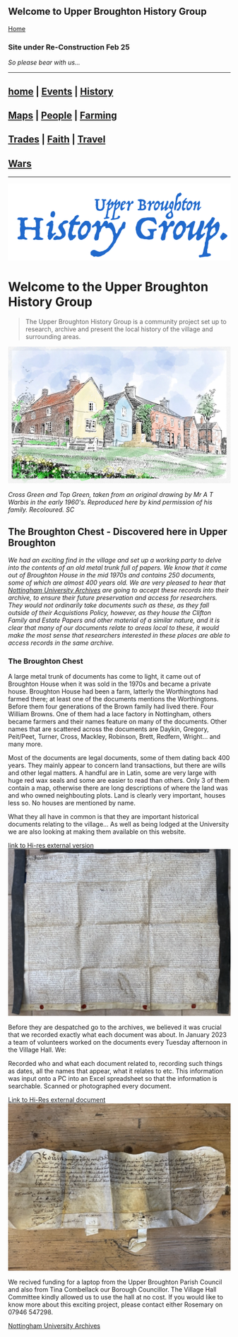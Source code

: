 ## Welcome to Upper Broughton History Group

[Home](https://simon-scmp.github.io/Upper-Broughton-History/)
### Site under Re-Construction Feb 25 
*So please bear with us…*

---
## [home](index.md) | [Events](Events/events.md) | [History](History/walking.md)
## [Maps](Maps/maps.md) | [People](People/people.md) | [Farming](Farming/Early_Farming.md)
## [Trades](Trades/Baileys.md) | [Faith](Faith/faith.md) | [Travel](Travel/railway_accident.md)
## [Wars](Wars/wars.md)

---

![UB History Group logo](Home/UBHistory_Group_600.png)



# Welcome to the Upper Broughton History Group

>The Upper Broughton History Group is a community project set up to research, archive and present the local history of the village and surrounding areas.

<img src="Home/Pi_Draw_colour_web.webp" alt="drawing" width="800"/>

*Cross Green and Top Green, taken from an original drawing by Mr A T Warbis in the early 1960's. Reproduced here by kind permission of his family. Recoloured. SC*


## The Broughton Chest - Discovered here in Upper Broughton

*We had an exciting find in the village and set up a working party to delve into the contents of an old metal trunk full of papers. We know that it came out of Broughton House in the mid 1970s and contains 250 documents, some of which are almost 400 years old. We are very pleased to hear that [Nottingham University Archives](https://www.nottingham.ac.uk/manuscriptsandspecialcollections/collections/allcollections/university.aspx) are going to accept these records into their archive, to ensure their future preservation and access for researchers. They would not ordinarily take documents such as these, as they fall outside of their Acquistions Policy, however, as they house the Clifton Family and Estate Papers and other material of a similar nature, and it is clear that many of our documents relate to areas local to these, it would make the most sense that researchers interested in these places are able to access records in the same archive.*

### The Broughton Chest

A large metal trunk of documents has come to light, it came out of Broughton House when it was sold in the 1970s and became a private house. Broughton House had been a farm, latterly the Worthingtons had farmed there; at least one of the documents mentions the Worthingtons. Before them four generations of the Brown family had lived there. Four William Browns. One of them had a lace factory in Nottingham, others became farmers and their names feature on many of the documents. Other names that are scattered across the documents are Daykin, Gregory, Peit/Peet, Turner, Cross, Mackley, Robinson, Brett, Redfern, Wright… and many more.

Most of the documents are legal documents, some of them dating back 400 years. They mainly appear to concern land transactions, but there are wills and other legal matters. A handful are in Latin, some are very large with huge red wax seals and some are easier to read than others. Only 3 of them contain a map, otherwise there are long descriptions of where the land was and who owned neighbouting plots. Land is clearly very important, houses less so. No houses are mentioned by name.

What they all have in common is that they are important historical documents relating to the village… As well as being lodged at the University we are also looking at making them available on this website.

[link to Hi-res external version![Legal Document 1](Home/Doc1.png)](https://drive.google.com/file/d/1BgCuPgpLaJxIizVXMB41hyct79dm4saH/view?usp=sharing)

Before they are despatched go to the archives, we believed it was crucial that we recorded exactly what each document was about. In January 2023 a team of volunteers worked on the documents every Tuesday afternoon in the Village Hall. We:

Recorded who and what each document related to, recording such things as dates, all the names that appear, what it relates to etc. This information was input onto a PC into an Excel spreadsheet so that the information is searchable.
Scanned or photographed every document.

[Link to Hi-Res external document![Legal two](Home/Doc2.png)](https://drive.google.com/file/d/1qJwWfbXcz_hpzKzPiK-2013sXPf_G7NS/view?usp=sharing)

We recived funding for a laptop from the Upper Broughton Parish Council and also from Tina Combellack our Borough Councillor. The Village Hall Committee kindly allowed us to use the hall at no cost. If you would like to know more about this exciting project, please contact either Rosemary on 07946 547298.

[Nottingham University Archives](https://www.nottingham.ac.uk/manuscriptsandspecialcollections/collections/allcollections/university.aspx)




